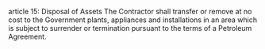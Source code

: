article 15: Disposal of Assets
The Contractor shall transfer or remove at no cost to the Government plants, appliances and installations in an area which is subject to surrender or termination pursuant to the terms of a Petroleum Agreement.
<ul>
</ul>